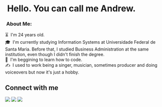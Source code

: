 # &nbsp;Hello. You can call me Andrew.
[comment]: <> (Made my readme inspired by Aditya Vikram Singh profile and the https://www.makeareadme.com/. Thank you guys for letting me learn through your projects.)

### &nbsp;About Me:

⏳ &nbsp;I'm 24 years old.\
🎓 &nbsp;I'm currently studying Information Systems at Universidade Federal de Santa Maria. Before that, I studied Business Administration at the same institution, even though I didn't finish the degree. \
🌱 &nbsp;I'm beggining to learn how to code.\
✍️ &nbsp;I used to work being a singer, musician, sometimes producer and doing voiceovers but now it's just a hobby. 

## Connect with me
<a href="https://www.linkedin.com/in/hammelandrew/"><img src="https://img.shields.io/badge/-Andrew%20Hammel-0077B5?style=flat&logo=Linkedin&logoColor=white"/></a>
<a href="mailto:andrewhammelcontato@gmail.com"><img src="https://img.shields.io/badge/-andrewhammelcontato@gmail.com-D14836?style=flat&logo=Gmail&logoColor=white"/></a>
<a href="https://instagram.com/hammelandrew"><img src="https://img.shields.io/badge/-@hammelandrew-E4405F?style=flat&logo=Instagram&logoColor=white"/></a>
